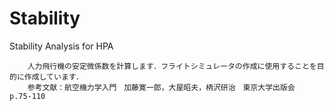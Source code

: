# Stability
 Stability Analysis for HPA

 		人力飛行機の安定微係数を計算します．フライトシミュレータの作成に使用することを目的に作成しています．
 		参考文献：航空機力学入門　加藤寛一郎，大屋昭夫，柄沢研治　東京大学出版会　p.75-110
 		